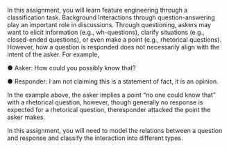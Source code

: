 In this assignment, you will learn feature engineering through a classification task. Background Interactions through question-answering play an important role in discussions. Through questioning, askers may want to elicit information (e.g., wh-questions), clarify situations (e.g., closed-ended questions), or even make a point (e.g., rhetorical questions). However, how a question is responded does not necessarily align with the intent of the asker. For example, 

●	Asker: How could you possibly know that?

●	Responder: I am not claiming this is a statement of fact, it is an opinion.

In the example above, the asker implies a point “no one could know that” with a rhetorical question, however, though generally no response is expected for a rhetorical question, theresponder attacked the point the asker makes.

In this assignment, you will need to model the relations between a question and response and classify the interaction into different types.
